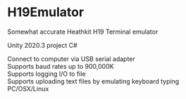 # H19Emulator
Somewhat accurate Heathkit H19 Terminal emulator

Unity 2020.3 project
C#

Connect to computer via USB serial adapter<br>
Supports baud rates up to 900,000K<br>
Supports logging I/O to file<br>
Supports uploading text files by emulating keyboard typing<br>
PC/OSX/Linux<br>
